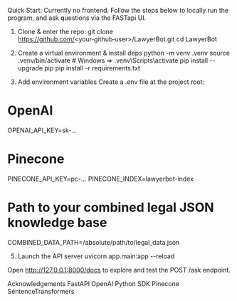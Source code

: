 Quick Start: Currently no frontend. Follow the steps below to locally run the program, and ask questions via the FASTapi UI.

1. Clone & enter the repo:
git clone https://github.com/<your‑github‑user>/LawyerBot.git
cd LawyerBot

2. Create a virtual environment & install deps
python -m venv .venv
source .venv/bin/activate          # Windows ⇒ .venv\\Scripts\\activate
pip install --upgrade pip
pip install -r requirements.txt

3. Add environment variables
Create a .env file at the project root:
# OpenAI
OPENAI_API_KEY=sk-...

# Pinecone
PINECONE_API_KEY=pc-...
PINECONE_INDEX=lawyerbot-index   

# Path to your combined legal JSON knowledge base
COMBINED_DATA_PATH=/absolute/path/to/legal_data.json

5. Launch the API server
uvicorn app.main:app --reload

Open http://127.0.0.1:8000/docs to explore and test the POST /ask endpoint.


Acknowledgements
FastAPI
OpenAI Python SDK
Pinecone
SentenceTransformers
